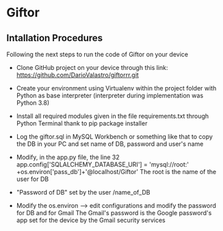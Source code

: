 # Giftor

## Intallation Procedures

Following the next steps to run the code of Giftor on your device

* Clone GitHub project on your device through this link: https://github.com/DarioValastro/giftorrr.git 

* Create your environment using Virtualenv within the project folder with Python as base interpreter (interpreter during implementation was Python 3.8) 

* Install all required modules given in the file requirements.txt through Python Terminal thank to pip package installer 

* Log the giftor.sql in MySQL Workbench or something like that to copy the DB in your PC and set name of DB, password and user's name 

* Modify, in the app.py file, the line 32
	app.config['SQLALCHEMY_DATABASE_URI'] = 'mysql://root:' +os.environ['pass_db']+'@localhost/Giftor'
The root is the name of the user for DB
+ "Password of DB" set by the user 
/name_of_DB

* Modify the os.environ --> edit configurations and modify the password for DB and for Gmail 
	The Gmail's password is the Google password's app set for the device by the Gmail security services


